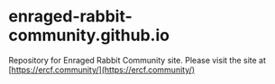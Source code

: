 # enraged-rabbit-community.github.io
Repository for Enraged Rabbit Community site.
Please visit the site at [https://ercf.community/](https://ercf.community/)
